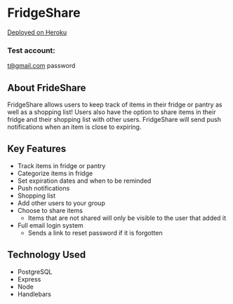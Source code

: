 FridgeShare
====

[Deployed on Heroku](https://fridgeshare.herokuapp.com/)

### Test account:
t@gmail.com
password

## About FrideShare
FridgeShare allows users to keep track of items in their fridge or pantry as well as a shopping list! Users also have the option to share items in their fridge and their shopping list with other users. 
FridgeShare will send push notifications when an item is close to expiring.

## Key Features
* Track items in fridge or pantry
* Categorize items in fridge
* Set expiration dates and when to be reminded
* Push notifications
* Shopping list
* Add other users to your group
* Choose to share items
  * Items that are not shared will only be visible to the user that added it
* Full email login system
  * Sends a link to reset password if it is forgotten

## Technology Used
* PostgreSQL
* Express
* Node
* Handlebars
